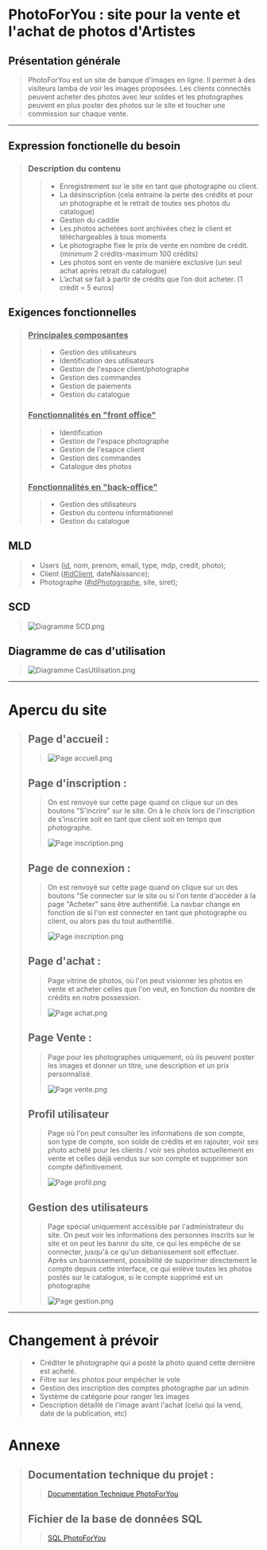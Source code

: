 # PhotoForYou : site pour la vente et l'achat de photos d'Artistes

## Présentation générale

>PhotoForYou est un site de banque d'images en ligne. Il permet à des visiteurs lamba de voir les images proposées. 
>Les clients connectés peuvent acheter des photos avec leur soldes et les photographes peuvent en plus poster des photos sur le site 
>et toucher une commission sur chaque vente.

---

## Expression fonctionelle du besoin

>### Description du contenu
>
>>- Enregistrement sur le site en tant que photographe ou client.
>>- La désinscription (cela entraine la perte des crédits et pour un photographe et le retrait de toutes ses photos du catalogue)
>>- Gestion du caddie
>>- Les photos achetées sont archivées chez le client et téléchargeables à tous moments
>>- Le photographe fixe le prix de vente en nombre de crédit. (minimum 2 crédits-maximum 100 crédits)
>>- Les photos sont en vente de manière exclusive (un seul achat après retrait du catalogue)
>>- L’achat se fait à partir de crédits que l’on doit acheter. (1 crédit = 5 euros)

## Exigences fonctionnelles

>### <ins>Principales composantes</ins>
>>- Gestion des utilisateurs
>>- Identification des utilisateurs
>>- Gestion de l'espace client/photographe
>>- Gestion des commandes
>>- Gestion de paiements
>>- Gestion du catalogue
>
>### <ins>Fonctionnalités en "front office"</ins>
>>- Identification
>>- Gestion de l'espace photographe
>>- Gestion de l'esapce client
>>- Gestion des commandes
>>- Catalogue des photos
>
>### <ins>Fonctionnalités en "back-office"</ins>
>>- Gestion des utilisateurs
>>- Gestion du contenu informationnel
>>- Gestion du catalogue

## MLD

>- Users (<ins>id</ins>, nom, prenom, email, type, mdp, credit, photo);
>- Client (<ins>#idClient</ins>, dateNaissance);
>- Photographe (<ins>#idPhotographe</ins>, site, siret);

## SCD

>![Diagramme SCD.png](images/readme/SCD.png)

## Diagramme de cas d'utilisation

>![Diagramme CasUtilisation.png](images/readme/CasUtilisation.png)


---


# Apercu du site

>## Page d'accueil :
>>
>> ![Page accueil.png](images/readme/screen1.png)
>
>## Page d'inscription :
>> On est renvoyé sur cette page quand on clique sur un des boutons "S'incrire" sur le site. On à le choix lors de l'inscription de s'inscrire soit en tant que client soit en temps que photographe.
>>
>> ![Page inscription.png](images/readme/screen2.png)
>
>## Page de connexion :
>> On est renvoyé sur cette page quand on clique sur un des boutons "Se connecter sur le site ou si l'on tente d'accèder à la page "Acheter" sans être authentifié. La navbar change en fonction de si l'on est connecter en tant que photographe ou client, ou alors pas du tout authentifié.
>> 
>> ![Page inscription.png](images/readme/screen3.png)
>
>## Page d'achat :
>>Page vitrine de photos, où l'on peut visionner les photos en vente et acheter celles que l'on veut, en fonction du nombre de crédits en notre possession.
>>
>>![Page achat.png](images/readme/screen4.png)
>
>## Page Vente :
>>Page pour les photographes uniquement, où ils peuvent poster les images et donner un titre, une description et un prix personnalisé.
>>
>>![Page vente.png](images/readme/screen5.png)
>
>## Profil utilisateur
>>Page où l'on peut consulter les informations de son compte, son type de compte, son solde de crédits et en rajouter, voir ses photo acheté pour les clients / voir ses photos actuellement en vente et celles déjà vendus sur son compte et supprimer son compte définitivement.
>>
>>![Page profil.png](images/readme/screen6.png)
>
>## Gestion des utilisateurs
>>Page spécial uniquement accèssible par l'administrateur du site. On peut voir les informations des personnes inscrits sur le site et on peut les bannir du site, ce qui les empêche de se connecter, jusqu'à ce qu'un débanissement soit effectuer. Après un bannissement, possibilité de supprimer directement le compte depuis cette interface, ce qui enlève toutes les photos postés sur le catalogue, si le compte supprimé est un photographe
>>
>>![Page gestion.png](images/readme/screen7.png)

---

# Changement à prévoir
>- Créditer le photographe qui a posté la photo quand cette dernière est acheté.
>- Filtre sur les photos pour empêcher le vole
>- Gestion des inscription des comptes photographe par un admin
>- Système de catégorie pour ranger les images
>- Description détaillé de l'image avant l'achat (celui qui la vend, date de la publication, etc)

# Annexe
>
>## Documentation technique du projet :
>>
>> [Documentation Technique PhotoForYou](SCD.png)
>>
>
>## Fichier de la base de données SQL
>>
>> [SQL PhotoForYou](photoforyou.sql)
>> 
